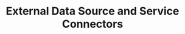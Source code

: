 ---
linktitle: External Data Source and Service Connectors
title: External Data Source and Service Connectors
Description: Data Source Connectors are the means through which data connections are made to external systems to import or export data in or out of PlaidCloud.
weight: 7.0
---